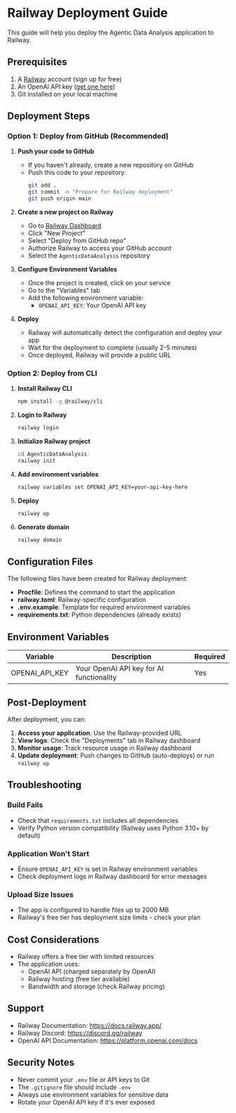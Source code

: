 # Railway Deployment Guide

This guide will help you deploy the Agentic Data Analysis application to Railway.

## Prerequisites

1. A [Railway](https://railway.app/) account (sign up for free)
2. An OpenAI API key ([get one here](https://platform.openai.com/api-keys))
3. Git installed on your local machine

## Deployment Steps

### Option 1: Deploy from GitHub (Recommended)

1. **Push your code to GitHub**
   - If you haven't already, create a new repository on GitHub
   - Push this code to your repository:
     ```bash
     git add .
     git commit -m "Prepare for Railway deployment"
     git push origin main
     ```

2. **Create a new project on Railway**
   - Go to [Railway Dashboard](https://railway.app/dashboard)
   - Click "New Project"
   - Select "Deploy from GitHub repo"
   - Authorize Railway to access your GitHub account
   - Select the `AgenticDataAnalysis` repository

3. **Configure Environment Variables**
   - Once the project is created, click on your service
   - Go to the "Variables" tab
   - Add the following environment variable:
     - `OPENAI_API_KEY`: Your OpenAI API key

4. **Deploy**
   - Railway will automatically detect the configuration and deploy your app
   - Wait for the deployment to complete (usually 2-5 minutes)
   - Once deployed, Railway will provide a public URL

### Option 2: Deploy from CLI

1. **Install Railway CLI**
   ```bash
   npm install -g @railway/cli
   ```

2. **Login to Railway**
   ```bash
   railway login
   ```

3. **Initialize Railway project**
   ```bash
   cd AgenticDataAnalysis
   railway init
   ```

4. **Add environment variables**
   ```bash
   railway variables set OPENAI_API_KEY=your-api-key-here
   ```

5. **Deploy**
   ```bash
   railway up
   ```

6. **Generate domain**
   ```bash
   railway domain
   ```

## Configuration Files

The following files have been created for Railway deployment:

- **Procfile**: Defines the command to start the application
- **railway.toml**: Railway-specific configuration
- **.env.example**: Template for required environment variables
- **requirements.txt**: Python dependencies (already exists)

## Environment Variables

| Variable | Description | Required |
|----------|-------------|----------|
| OPENAI_API_KEY | Your OpenAI API key for AI functionality | Yes |

## Post-Deployment

After deployment, you can:

1. **Access your application**: Use the Railway-provided URL
2. **View logs**: Check the "Deployments" tab in Railway dashboard
3. **Monitor usage**: Track resource usage in Railway dashboard
4. **Update deployment**: Push changes to GitHub (auto-deploys) or run `railway up`

## Troubleshooting

### Build Fails
- Check that `requirements.txt` includes all dependencies
- Verify Python version compatibility (Railway uses Python 3.10+ by default)

### Application Won't Start
- Ensure `OPENAI_API_KEY` is set in Railway environment variables
- Check deployment logs in Railway dashboard for error messages

### Upload Size Issues
- The app is configured to handle files up to 2000 MB
- Railway's free tier has deployment size limits - check your plan

## Cost Considerations

- Railway offers a free tier with limited resources
- The application uses:
  - OpenAI API (charged separately by OpenAI)
  - Railway hosting (free tier available)
  - Bandwidth and storage (check Railway pricing)

## Support

- Railway Documentation: https://docs.railway.app/
- Railway Discord: https://discord.gg/railway
- OpenAI API Documentation: https://platform.openai.com/docs

## Security Notes

- Never commit your `.env` file or API keys to Git
- The `.gitignore` file should include `.env`
- Always use environment variables for sensitive data
- Rotate your OpenAI API key if it's ever exposed

